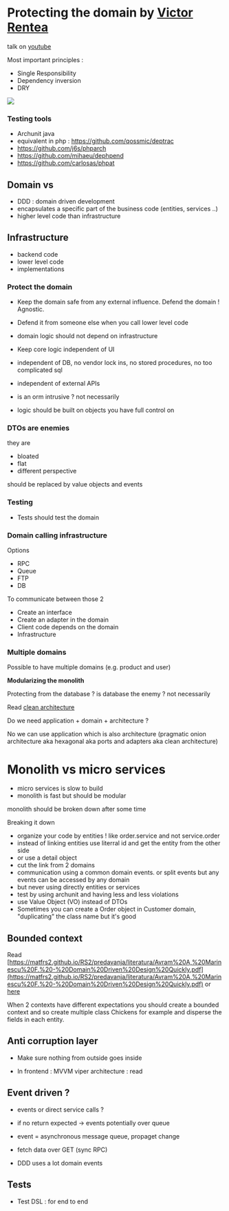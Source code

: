# Protecting the domain by [Victor Rentea](https://victorrentea.ro/)

talk on [youtube](https://www.youtube.com/watch?v=cK19rE2V9UY)

Most important principles :

- Single Responsibility
- Dependency inversion
- DRY

![](https://github.com/lebrunthibault/lebrunthibault.github.io/blob/master/static/img/observer.PNG?raw=true)

### 

### Testing tools

- Archunit java
- equivalent in php : https://github.com/qossmic/deptrac
- https://github.com/j6s/phparch
- https://github.com/mihaeu/dephpend
- https://github.com/carlosas/phpat

## Domain vs

- DDD : domain driven development
- encapsulates a specific part of the business code (entities, services ..)
- higher level code than infrastructure

## Infrastructure

- backend code
- lower level code
- implementations

### Protect the domain

- Keep the domain safe from any external influence.  Defend the domain ! Agnostic.

- Defend it from someone else when you call lower level code
- domain logic should not depend on infrastructure
- Keep core logic independent of UI
- independent of DB, no vendor lock ins, no stored procedures, no too complicated sql
- independent of external APIs
- is an orm intrusive ? not necessarily
- logic should be built on objects you have full control on 

### DTOs are enemies

they are

- bloated
- flat
- different perspective

should be replaced by value objects and events 

### Testing

- Tests should test the domain

### Domain calling infrastructure 

Options

- RPC
- Queue
- FTP
- DB

To communicate between those 2 

- Create an interface
- Create an adapter in the domain
- Client code depends on the domain
- Infrastructure 

### Multiple domains

Possible to have multiple domains (e.g. product and user)

**Modularizing the monolith**

Protecting from the database ? is database the enemy ? not necessarily

Read [clean architecture](https://blog.cleancoder.com/uncle-bob/2012/08/13/the-clean-architecture.html)

Do we need application + domain + architecture ? 

No we can use application which is also architecture (pragmatic onion architecture aka hexagonal aka ports and adapters aka clean architecture)



# Monolith vs micro services

- micro services is slow to build
- monolith is fast but should be modular

monolith should be broken down after some time

Breaking it down

- organize your code by entities ! like order.service and not service.order
- instead of linking entities use literral id and get the entity from the other side
- or use a detail object 
- cut the link from 2 domains
- communication using a common domain events. or split events but any events can be accessed by any domain
- but never using directly entities or services
- test by using archunit and having less and less violations
- use Value Object (VO) instead of DTOs
- Sometimes you can create a Order object in Customer domain, "duplicating" the class name but it's good

## Bounded context

Read [https://matfrs2.github.io/RS2/predavanja/literatura/Avram%20A,%20Marinescu%20F.%20-%20Domain%20Driven%20Design%20Quickly.pdf](https://matfrs2.github.io/RS2/predavanja/literatura/Avram%20A,%20Marinescu%20F.%20-%20Domain%20Driven%20Design%20Quickly.pdf) or [here](https://www.infoq.com/minibooks/domain-driven-design-quickly/)

When 2 contexts have different expectations you should create a bounded context and so create multiple class Chickens for example and disperse the fields in each entity.



## Anti corruption layer

- Make sure nothing from outside goes inside

- In frontend : MVVM viper architecture : read

## Event driven ?

- events or direct service calls ?

- if no return expected -> events potentially over queue
- event = asynchronous message queue, propaget change
- fetch data over GET (sync RPC) 
- DDD uses a lot domain events

## Tests

- Test DSL : for end to end

 